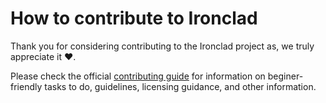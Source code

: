 # How to contribute to Ironclad

Thank you for considering contributing to the Ironclad project as, we truly
appreciate it ❤️.

Please check the official
[contributing guide](https://ironclad-os.org/contributing.html) for
information on beginer-friendly tasks to do, guidelines, licensing guidance, and
other information.

